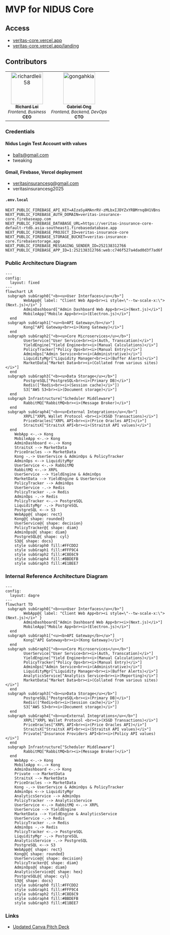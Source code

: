 # MVP for NIDUS Core

## Access

* [veritas-core.vercel.app](https://veritas-core.vercel.app/)
* [veritas-core.vercel.app/landing](https://veritas-core.vercel.app/landing)

## Contributors

<table>
	<tbody>
        <tr>
            <td align="center">
                <a href="https://github.com/richardleii58">
                    <img src="https://avatars.githubusercontent.com/u/174111738?v=4" width="100;" alt="richardleii58"/>
                    <br/>
                    <sub><b>Richard Lei</b></sub>
                    <br/>
                </a>
                <sub><i>Frontend, Business</i><br><b>CEO</b></sub>
            </td>
            <td align="center">
                <a href="https://github.com/gongahkia">
                    <img src="https://avatars.githubusercontent.com/u/117062305?v=4" width="100;" alt="gongahkia"/>
                    <br/>
                    <sub><b>Gabriel Ong</b></sub>
                    <br/>
                </a>
                <sub><i>Frontend, Backend, DevOps</i><br><b>CTO</b></sub>
            </td>
        </tr>
	<tbody>
</table>

### Credentials

#### Nidus Login Test Account with values

* balls@gmail.com
* tweaking

#### Gmail, Firebase, Vercel deployment

* veritasinsurancesg@gmail.com
* veritasinsurancesg2025

#### `.env.local`

```env
NEXT_PUBLIC_FIREBASE_API_KEY=AIzaSyAMAnrRV-zMLbxIJDYZxYRBMrnq8H1VBns
NEXT_PUBLIC_FIREBASE_AUTH_DOMAIN=veritas-insurance-core.firebaseapp.com
NEXT_PUBLIC_FIREBASE_DATABASE_URL=https://veritas-insurance-core-default-rtdb.asia-southeast1.firebasedatabase.app
NEXT_PUBLIC_FIREBASE_PROJECT_ID=veritas-insurance-core
NEXT_PUBLIC_FIREBASE_STORAGE_BUCKET=veritas-insurance-core.firebasestorage.app
NEXT_PUBLIC_FIREBASE_MESSAGING_SENDER_ID=252138312766
NEXT_PUBLIC_FIREBASE_APP_ID=1:252138312766:web:c746f527a4dad0d3f7ad6f
```

### Public Architecture Diagram

```mermaid
---
config:
  layout: fixed
---
flowchart LR
 subgraph subGraph0["<b><u>User Interfaces</u></b>"]
        WebApp@{ label: "Client Web App<br><i style=\"--tw-scale-x:\">(Next.js)</i>" }
        AdminDashboard["Admin Dashboard Web App<br><i>(Next.js)</i>"]
        MobileApp["Mobile App<br><i>(Electron.js)</i>"]
  end
 subgraph subGraph1["<u><b>API Gateway</b></u>"]
        Kong["API Gateway<br><i>(Kong Gateway)</i>"]
  end
 subgraph subGraph2["<b><u>Core Microservices</u></b>"]
        UserService["User Service<br><i>(Auth, Transcation)</i>"]
        YieldEngine["Yield Engine<br><i>(Manual Calculations)</i>"]
        PolicyTracker["Policy Ops<br><i>(Manual Entry)</i>"]
        AdminOps["Admin Service<br><i>(Administrative)</i>"]
        LiquidityMgr["Liquidity Manager<br><i>(Buffer Alerts)</i>"]
        MarketData["Market Data<br><i>(Collated from various sites)</i>"]
  end
 subgraph subGraph3["<b><u>Data Storage</u></b>"]
        PostgreSQL["PostgreSQL<br><i>(Primary DB)</i>"]
        Redis(["Redis<br><i>(Session cache)</i>"])
        S3["AWS S3<br><i>(Document storage)</i>"]
  end
 subgraph Infrastructure["Scheduler Middleware"]
        RabbitMQ["RabbitMQ<br><i>(Message Broker)</i>"]
  end
 subgraph subGraph4["<b><u>External Integrations</u></b>"]
        XRPL["XRPL Wallet Protocol <br><i>(XSGD Transactions)</i>"]
        PriceOracles["XRPL API<br><i>(Price Oracles API)</i>"]
        StraitsX["StraitsX API<br><i>(StraitsX API values)</i>"]
  end
    WebApp <-.-> Kong
    MobileApp <-.-> Kong
    AdminDashboard <-.-> Kong
    StraitsX --> MarketData
    PriceOracles --> MarketData
    Kong -.-> UserService & AdminOps & PolicyTracker
    AdminOps <--> LiquidityMgr
    UserService <-.-> RabbitMQ
    RabbitMQ <-.-> XRPL
    UserService --> YieldEngine & AdminOps
    MarketData --> YieldEngine & UserService
    PolicyTracker --> AdminOps
    UserService -.-> Redis
    PolicyTracker -.-> Redis
    AdminOps -.-> Redis
    PolicyTracker <-.-> PostgreSQL
    LiquidityMgr -.-> PostgreSQL
    PostgreSQL <--> S3
    WebApp@{ shape: rect}
    Kong@{ shape: rounded}
    UserService@{ shape: decision}
    PolicyTracker@{ shape: diam}
    AdminOps@{ shape: diam}
    PostgreSQL@{ shape: cyl}
    S3@{ shape: docs}
    style subGraph0 fill:#FFCDD2
    style subGraph1 fill:#FFF9C4
    style subGraph2 fill:#C8E6C9
    style subGraph4 fill:#BBDEFB
    style subGraph3 fill:#E1BEE7
```

### Internal Reference Architecture Diagram

```mermaid
---
config:
  layout: dagre
---
flowchart TD
 subgraph subGraph0["<b><u>User Interfaces</u></b>"]
        WebApp@{ label: "Client Web App<br><i style=\"--tw-scale-x:\">(Next.js)</i>" }
        AdminDashboard["Admin Dashboard Web App<br><i>(Next.js)</i>"]
        MobileApp["Mobile App<br><i>(Electron.js)</i>"]
  end
 subgraph subGraph1["<u><b>API Gateway</b></u>"]
        Kong["API Gateway<br><i>(Kong Gateway)</i>"]
  end
 subgraph subGraph2["<b><u>Core Microservices</u></b>"]
        UserService["User Service<br><i>(Auth, Transcation)</i>"]
        YieldEngine["Yield Engine<br><i>(Manual Calculations)</i>"]
        PolicyTracker["Policy Ops<br><i>(Manual Entry)</i>"]
        AdminOps["Admin Service<br><i>(Administrative)</i>"]
        LiquidityMgr["Liquidity Manager<br><i>(Buffer Alerts)</i>"]
        AnalyticsService["Analytics Service<br><i>(Reporting)</i>"]
        MarketData["Market Data<br><i>(Collated from various sites)</i>"]
  end
 subgraph subGraph3["<b><u>Data Storage</u></b>"]
        PostgreSQL["PostgreSQL<br><i>(Primary DB)</i>"]
        Redis(["Redis<br><i>(Session cache)</i>"])
        S3["AWS S3<br><i>(Document storage)</i>"]
  end
 subgraph subGraph4["<b><u>External Integrations</u></b>"]
        XRPL["XRPL Wallet Protocol <br><i>(XSGD Transactions)</i>"]
        PriceOracles["XRPL API<br><i>(Price Oracles API)</i>"]
        StraitsX["StraitsX API<br><i>(StraitsX API values)</i>"]
        Private["Insurance Providers API<br><i>(Policy API values)</i>"]
  end
 subgraph Infrastructure["Scheduler Middleware"]
        RabbitMQ["RabbitMQ<br><i>(Message Broker)</i>"]
  end
    WebApp <-.-> Kong
    MobileApp <-.-> Kong
    AdminDashboard <-.-> Kong
    Private --> MarketData
    StraitsX --> MarketData
    PriceOracles --> MarketData
    Kong -.-> UserService & AdminOps & PolicyTracker
    AdminOps <--> LiquidityMgr
    AnalyticsService --> AdminOps
    PolicyTracker --> AnalyticsService
    UserService <-.-> RabbitMQ <-.-> XRPL
    UserService --> YieldEngine
    MarketData --> YieldEngine & AnalyticsService
    UserService -.-> Redis
    PolicyTracker -.-> Redis
    AdminOps -.-> Redis
    PolicyTracker <-.-> PostgreSQL
    LiquidityMgr -.-> PostgreSQL
    AnalyticsService -.-> PostgreSQL
    PostgreSQL <--> S3
    WebApp@{ shape: rect}
    Kong@{ shape: rounded}
    UserService@{ shape: decision}
    PolicyTracker@{ shape: diam}
    AdminOps@{ shape: diam}
    AnalyticsService@{ shape: hex}
    PostgreSQL@{ shape: cyl}
    S3@{ shape: docs}
    style subGraph0 fill:#FFCDD2
    style subGraph1 fill:#FFF9C4
    style subGraph2 fill:#C8E6C9
    style subGraph4 fill:#BBDEFB
    style subGraph3 fill:#E1BEE7
```

### Links

* [Updated Canva Pitch Deck](https://www.canva.com/design/DAGsFpctDPc/3xg1_mWRvNI8-xKh4SyyeA/edit?utm_content=DAGsFpctDPc&utm_campaign=designshare&utm_medium=link2&utm_source=sharebutton)
